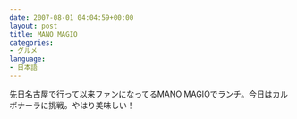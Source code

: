 ```yaml
---
date: 2007-08-01 04:04:59+00:00
layout: post
title: MANO MAGIO
categories:
- グルメ
language:
- 日本語
---
```


先日名古屋で行って以来ファンになってるMANO MAGIOでランチ。今日はカルボナーラに挑戦。やはり美味しい！

